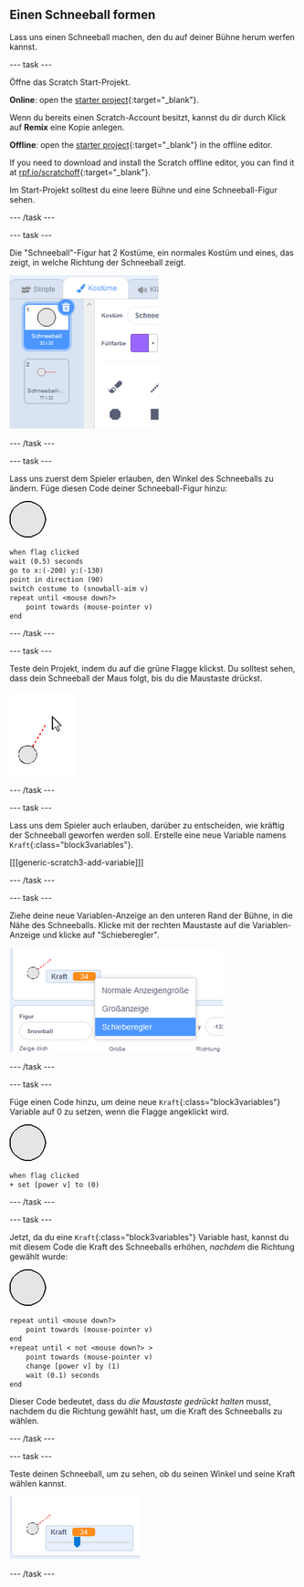 ## Einen Schneeball formen

Lass uns einen Schneeball machen, den du auf deiner Bühne herum werfen kannst.

--- task ---

Öffne das Scratch Start-Projekt.

**Online**: open the [starter project](https://rpf.io/snowball-fight-on){:target="_blank"}.

Wenn du bereits einen Scratch-Account besitzt, kannst du dir durch Klick auf **Remix** eine Kopie anlegen.

**Offline**: open the [starter project](https://rpf.io/p/en/snowball-fight-go){:target="_blank"} in the offline editor.

If you need to download and install the Scratch offline editor, you can find it at [rpf.io/scratchoff](https://rpf.io/scratchoff){:target="_blank"}.

Im Start-Projekt solltest du eine leere Bühne und eine Schneeball-Figur sehen.

--- /task ---

--- task ---

Die "Schneeball"-Figur hat 2 Kostüme, ein normales Kostüm und eines, das zeigt, in welche Richtung der Schneeball zeigt.

![Schneeballkostüme](images/snow-costume.png)

--- /task ---

--- task ---

Lass uns zuerst dem Spieler erlauben, den Winkel des Schneeballs zu ändern. Füge diesen Code deiner Schneeball-Figur hinzu:

![Schneeball Figur](images/snowball-sprite.png)

```blocks3
when flag clicked
wait (0.5) seconds
go to x:(-200) y:(-130)
point in direction (90)
switch costume to (snowball-aim v)
repeat until <mouse down?>
    point towards (mouse-pointer v)
end
```

--- /task ---

--- task ---

Teste dein Projekt, indem du auf die grüne Flagge klickst. Du solltest sehen, dass dein Schneeball der Maus folgt, bis du die Maustaste drückst.

![Schneeball zielt auf Figur Richtung Mauszeiger](images/snow-mouse.png)

--- /task ---

--- task ---

Lass uns dem Spieler auch erlauben, darüber zu entscheiden, wie kräftig der Schneeball geworfen werden soll. Erstelle eine neue Variable namens `Kraft`{:class="block3variables"}.

[[[generic-scratch3-add-variable]]]

--- /task ---

--- task ---

Ziehe deine neue Variablen-Anzeige an den unteren Rand der Bühne, in die Nähe des Schneeballs. Klicke mit der rechten Maustaste auf die Variablen-Anzeige und klicke auf "Schieberegler".

![Variable in Schieberegler geändert](images/snow-slider.png)

--- /task ---

--- task ---

Füge einen Code hinzu, um deine neue `Kraft`{:class="block3variables"} Variable auf 0 zu setzen, wenn die Flagge angeklickt wird.

![Schneeball Figur](images/snowball-sprite.png)

```blocks3
when flag clicked
+ set [power v] to (0)
```

--- /task ---

--- task ---

Jetzt, da du eine `Kraft`{:class="block3variables"} Variable hast, kannst du mit diesem Code die Kraft des Schneeballs erhöhen, _nachdem_ die Richtung gewählt wurde:

![Schneeball Figur](images/snowball-sprite.png)

```blocks3
repeat until <mouse down?>
    point towards (mouse-pointer v)
end
+repeat until < not <mouse down?> >
    point towards (mouse-pointer v)
    change [power v] by (1)
    wait (0.1) seconds
end
```

Dieser Code bedeutet, dass du _die Maustaste gedrückt halten_ musst, nachdem du die Richtung gewählt hast, um die Kraft des Schneeballs zu wählen.

--- /task ---

--- task ---

Teste deinen Schneeball, um zu sehen, ob du seinen Winkel und seine Kraft wählen kannst.

![Kraft-Variabel bei 35 neben dem zielenden Schneeball](images/snow-test.png)

--- /task ---
